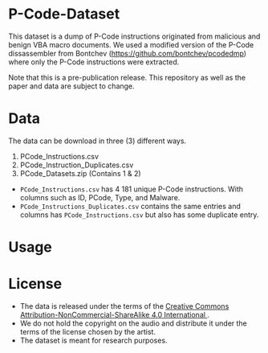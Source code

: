 # P-Code-Dataset

This dataset is a dump of P-Code instructions originated from malicious and benign VBA macro documents. We used a modified version of the P-Code dissassembler from Bontchev (https://github.com/bontchev/pcodedmp) where only the P-Code instructions were extracted.  

Note that this is a pre-publication release. This repository as well as the paper and data are subject to change.

# Data

The data can be download in three (3) different ways.  
1. PCode_Instructions.csv 
2. PCode_Instruction_Duplicates.csv
3. PCode_Datasets.zip (Contains 1 & 2)

* ```PCode_Instructions.csv``` has 4 181 unique P-Code instructions. With columns such as ID, PCode, Type, and Malware.
* ```PCode_Instructions_Duplicates.csv``` contains the same entries and columns has ```PCode_Instructions.csv``` but also has some duplicate entry. 

# Usage

# License

* The data is released under the terms of the [Creative Commons Attribution-NonCommercial-ShareAlike 4.0 International  ](https://creativecommons.org/licenses/by-nc-sa/4.0/).
* We do not hold the copyright on the audio and distribute it under the terms of the license chosen by the artist.
* The dataset is meant for research purposes.
